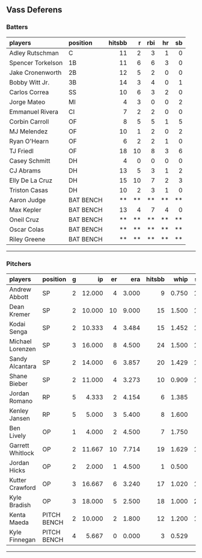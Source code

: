 ## Vass Deferens

### Batters

 
|players           |position  | hitsbb|  r| rbi| hr| sb| 
|:-----------------|:---------|------:|--:|---:|--:|--:| 
|Adley Rutschman   |C         |     11|  2|   3|  1|  0| 
|Spencer Torkelson |1B        |     11|  6|   6|  3|  0| 
|Jake Cronenworth  |2B        |     12|  5|   2|  0|  0| 
|Bobby Witt Jr.    |3B        |     14|  3|   4|  0|  1| 
|Carlos Correa     |SS        |     10|  6|   3|  2|  0| 
|Jorge Mateo       |MI        |      4|  3|   0|  0|  2| 
|Emmanuel Rivera   |CI        |      7|  2|   2|  0|  0| 
|Corbin Carroll    |OF        |      8|  5|   5|  1|  5| 
|MJ Melendez       |OF        |     10|  1|   2|  0|  2| 
|Ryan O'Hearn      |OF        |      6|  2|   2|  1|  0| 
|TJ Friedl         |OF        |     18| 10|   8|  3|  6| 
|Casey Schmitt     |DH        |      4|  0|   0|  0|  0| 
|CJ Abrams         |DH        |     13|  5|   3|  1|  2| 
|Elly De La Cruz   |DH        |     15| 10|   7|  2|  3| 
|Triston Casas     |DH        |     10|  2|   3|  1|  0| 
|Aaron Judge       |BAT BENCH |     **| **|  **| **| **| 
|Max Kepler        |BAT BENCH |     13|  4|   7|  4|  0| 
|Oneil Cruz        |BAT BENCH |     **| **|  **| **| **| 
|Oscar Colas       |BAT BENCH |     **| **|  **| **| **| 
|Riley Greene      |BAT BENCH |     **| **|  **| **| **| 


* * *

### Pitchers

 
|players          |position    |  g|     ip| er|   era| hitsbb|  whip| so|  w| sv| 
|:----------------|:-----------|--:|------:|--:|-----:|------:|-----:|--:|--:|--:| 
|Andrew Abbott    |SP          |  2| 12.000|  4| 3.000|      9| 0.750| 18|  1|  0| 
|Dean Kremer      |SP          |  2| 10.000| 10| 9.000|     15| 1.500| 10|  0|  0| 
|Kodai Senga      |SP          |  2| 10.333|  4| 3.484|     15| 1.452| 14|  0|  0| 
|Michael Lorenzen |SP          |  3| 16.000|  8| 4.500|     24| 1.500| 15|  0|  0| 
|Sandy Alcantara  |SP          |  2| 14.000|  6| 3.857|     20| 1.429| 11|  1|  0| 
|Shane Bieber     |SP          |  2| 11.000|  4| 3.273|     10| 0.909| 16|  0|  0| 
|Jordan Romano    |RP          |  5|  4.333|  2| 4.154|      6| 1.385|  4|  0|  4| 
|Kenley Jansen    |RP          |  5|  5.000|  3| 5.400|      8| 1.600|  7|  0|  2| 
|Ben Lively       |OP          |  1|  4.000|  2| 4.500|      7| 1.750|  4|  0|  0| 
|Garrett Whitlock |OP          |  2| 11.667| 10| 7.714|     19| 1.629| 13|  0|  0| 
|Jordan Hicks     |OP          |  2|  2.000|  1| 4.500|      1| 0.500|  3|  0|  2| 
|Kutter Crawford  |OP          |  3| 16.667|  6| 3.240|     17| 1.020| 14|  2|  0| 
|Kyle Bradish     |OP          |  3| 18.000|  5| 2.500|     18| 1.000| 22|  2|  0| 
|Kenta Maeda      |PITCH BENCH |  2| 10.000|  2| 1.800|     12| 1.200| 12|  1|  0| 
|Kyle Finnegan    |PITCH BENCH |  4|  5.667|  0| 0.000|      3| 0.529|  3|  0|  0| 


* * *


